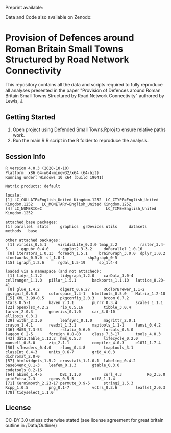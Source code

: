 Preprint available: 

Data and Code also available on Zenodo:

# Provision of Defences around Roman Britain Small Towns Structured by Road Network Connectivity

This repository contains all the data and scripts required to fully reproduce all analyses presented in the paper "Provision of Defences around Roman Britain Small Towns Structured by Road Network Connectivity" authored by Lewis, J.

Getting Started
---------------

1. Open project using Defended Small Towns.Rproj to ensure relative paths work.
2. Run the main.R R script in the R folder to reproduce the analysis.

Session Info
---------------

```
R version 4.0.3 (2020-10-10)
Platform: x86_64-w64-mingw32/x64 (64-bit)
Running under: Windows 10 x64 (build 19041)

Matrix products: default

locale:
[1] LC_COLLATE=English_United Kingdom.1252  LC_CTYPE=English_United Kingdom.1252    LC_MONETARY=English_United Kingdom.1252
[4] LC_NUMERIC=C                            LC_TIME=English_United Kingdom.1252    

attached base packages:
[1] parallel  stats     graphics  grDevices utils     datasets  methods   base     

other attached packages:
 [1] viridis_0.5.1     viridisLite_0.3.0 tmap_3.2          raster_3.4-5      ggpubr_0.4.0      ggplot2_3.3.2     doParallel_1.0.16
 [8] iterators_1.0.13  foreach_1.5.1     brainGraph_3.0.0  dplyr_1.0.2       sfnetworks_0.5.0  sf_1.0-1          shp2graph_0-5    
[15] igraph_1.2.6      rgdal_1.5-19      sp_1.4-4         

loaded via a namespace (and not attached):
 [1] tidyr_1.1.2        tidygraph_1.2.0    carData_3.0-4      cellranger_1.1.0   pillar_1.5.1       backports_1.1.10   lattice_0.20-41   
 [8] glue_1.4.2         digest_0.6.27      RColorBrewer_1.1-2 ggsignif_0.6.0     colorspace_1.4-1   htmltools_0.5.0    Matrix_1.2-18     
[15] XML_3.99-0.5       pkgconfig_2.0.3    broom_0.7.2        stars_0.5-1        haven_2.3.1        purrr_0.3.4        scales_1.1.1      
[22] openxlsx_4.2.2     rio_0.5.16         tibble_3.0.4       farver_2.0.3       generics_0.1.0     car_3.0-10         ellipsis_0.3.1    
[29] withr_2.3.0        leafsync_0.1.0     magrittr_2.0.1     crayon_1.4.1       readxl_1.3.1       maptools_1.1-1     fansi_0.4.2       
[36] MASS_7.3-53        rstatix_0.6.0      forcats_0.5.0      lwgeom_0.2-5       foreign_0.8-80     class_7.3-17       tools_4.0.3       
[43] data.table_1.13.2  hms_0.5.3          lifecycle_0.2.0    munsell_0.5.0      zip_2.1.1          compiler_4.0.3     e1071_1.7-4       
[50] sfheaders_0.4.0    rlang_0.4.8        tmaptools_3.1      classInt_0.4-3     units_0.6-7        grid_4.0.3         dichromat_2.0-0   
[57] htmlwidgets_1.5.2  crosstalk_1.1.0.1  labeling_0.4.2     base64enc_0.1-3    leafem_0.1.3       gtable_0.3.0       codetools_0.2-16  
[64] abind_1.4-5        DBI_1.1.0          curl_4.3           R6_2.5.0           gridExtra_2.3      rgeos_0.5-5        utf8_1.1.4        
[71] KernSmooth_2.23-17 permute_0.9-5      stringi_1.5.3      Rcpp_1.0.5         png_0.1-7          vctrs_0.3.6        leaflet_2.0.3     
[78] tidyselect_1.1.0 
```

License
---------------
CC-BY 3.0 unless otherwise stated (see license agreement for great britain outline in /Data/Outline/)
